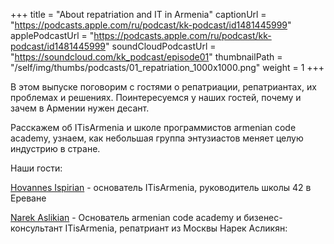 +++
title = "About repatriation and IT in Armenia"
captionUrl = "https://podcasts.apple.com/ru/podcast/kk-podcast/id1481445999"
applePodcastUrl = "https://podcasts.apple.com/ru/podcast/kk-podcast/id1481445999"
soundCloudPodcastUrl = "https://soundcloud.com/kk_podcast/episode01"
thumbnailPath = "/self/img/thumbs/podcasts/01_repatriation_1000x1000.png"
weight = 1
+++

В этом выпуске поговорим с гостями о репатриации, репатриантах, их проблемах и решениях. Поинтересуемся у наших гостей, почему и зачем в Армении нужен десант.

Расскажем об ITisArmenia и школе программистов armenian code academy, узнаем, как небольшая группа энтузиастов меняет целую индустрию в стране.


Наши гости:

[Hovannes Ispirian](https://www.linkedin.com/in/ispiryan/) - основатель ITisArmenia, руководитель школы 42 в Ереване

[Narek Aslikian](https://www.linkedin.com/in/aslikyan/) - Основатель armenian code academy и бизенес-консультант ITisArmenia, репатриант из Москвы Нарек Асликян: 
